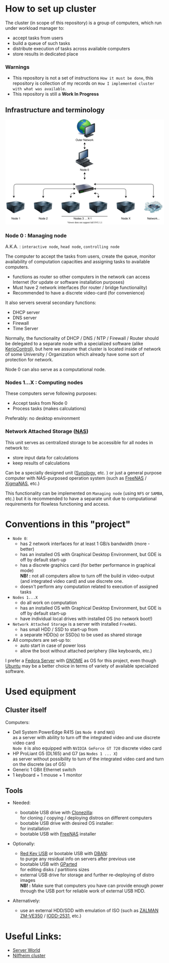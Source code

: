 # How to set up cluster

The cluster (in scope of this repository) is a group of computers, which run under workload manager to:
- accept tasks from users
- build a queue of such tasks
- distribute execution of tasks across available computers
- store results in dedicated place

### Warnings
- This repository is not a set of instructions `How it must be done`, this repository is collection of my records on `How I implemented cluster with what was available`.
- This repository is still a **Work In Progress**

## Infrastructure and terminology

![structure](illustrations/exported/implemented_with_nas.svg)

### Node 0 : Managing node
A.K.A. : `interactive node`, `head node`, `controlling node`

The computer to accept the tasks from users, create the queue, monitor availability of computation capacities and assigning tasks to available computers.

- functions as router so other computers in the network can access Internet (for update or software installation purposes)
- Must have 2 network interfaces (for router / bridge functionality)
- Recommended to have a discrete video-card (for convenience)

It also servers several secondary functions:
- DHCP server
- DNS server
- Firewall
- Time Server

Normally, the functionality of DHCP / DNS / NTP / Firewall / Router should be delegated to a separate node with a specialized software (alike [KerioControl](https://www.gfi.com/products-and-solutions/network-security-solutions/kerio-control)), but here we assume that cluster is located inside of network of some University / Organization which already have some sort of protection for network.

Node 0 can also serve as a computational node.

### Nodes 1...X : Computing nodes

These computers serve following purposes:
- Accept tasks from Node 0
- Process tasks (makes calculations)

Preferably: no desktop environment

### Network Attached Storage ([NAS](https://en.wikipedia.org/wiki/Network-attached_storage))

This unit serves as centralized storage to be accessible for all nodes in network to:
- store input data for calculations
- keep results of calculations

Can be a specially designed unit ([Synology](https://www.synology.com/en-uk), etc. ) or just a general purpose computer with NAS-purposed operation system (such as [FreeNAS](https://www.freenas.org/) / [XigmaNAS](https://www.xigmanas.com/), etc.)

This functionality can be implemented on `Managing node` (using `NFS` or `SAMBA`, etc.) but it is recommended to have a separate unit due to computational requirements for flowless functioning and access.

# Conventions in this "project"
- `Node 0`:
  - has 2 network interfaces for at least 1 GB/s bandwidth (more - better)
  - has an installed OS with Graphical Desktop Environment, but GDE is off by default start-up
  - has a discrete graphics card (for better performance in graphical mode) \
    **NB! :** not all computers allow to turn off the build in video-output (and integrated video card) and use discrete one.
  - doesn't perform any computation related to execution of assigned tasks
- `Nodes 1...X`
  - do all work on computation
  - has an installed OS with Graphical Desktop Environment, but GDE is off by default start-up
  - have individual local drives with installed OS (no network boot!)
- `Network Attached Storage` is a server with installed `FreeNAS`.
  - has small HDD / SSD to start-up from
  - a separate HDD(s) or SSD(s) to be used as shared storage
- All computers are set-up to:
  - auto start in case of power loss
  - allow the boot without attached periphery (like keyboards, etc.)

I prefer a [Fedora Server](https://getfedora.org/en/server/download/) with [GNOME](https://www.gnome.org/) as OS for this project, even though [Ubuntu](https://ubuntu.com/) may be a better choice in terms of variety of available specialized software.

# Used equipment

## Cluster itself
Computers:
- Dell System PowerEdge R415 (as `Node 0` and `NAS`) \
  as a server with ability to turn off the integrated video and use discrete video card\
  `Node 0` is also equipped with `NVIDIA GeForce GT 720` discrete video card
- HP ProLiant G5 (DL165) and G7 (as `Nodes 1 ... X`) \
  as server without possibility to turn of the integrated video card and turn on the discrete (as of G5)
- Generic 1 GBit Ethernet switch
- 1 keyboard + 1 mouse + 1 monitor

## Tools
- Needed:
  - bootable USB drive with [Clonezilla](https://clonezilla.org/downloads.php):\
    for cloning / copying / deploying distros on different computers
  - bootable USB drive with desired OS installer:\
    for installation
  - bootable USB with [FreeNAS](https://www.freenas.org/) installer
- Optionally:
  - [Red Key USB](https://www.kickstarter.com/projects/redkeyusb/redkey-usb-computer-data-wipe-tool-v3) or bootable USB with [DBAN](https://dban.org/):\
    to purge any residual info on servers after previous use
  - bootable USB with [GParted](https://gparted.org/download.php) \
    for editing disks / partitions sizes
  - external USB drive for storage and further re-deploying of distro images \
    **NB! :** Make sure that computers you have can provide enough power through the USB port for reliable work of external USB HDD.

- Alternatively:
  - use an external HDD/SDD with emulation of ISO (such as [ZALMAN ZM-VE350](https://www.zalman.com/US/Product/ProductDetail.do?pageIndex=1&pageSize=10&pageUnit=12&productSeq=914&searchCategory1=86&searchCategory2=89&searchCategory3=-99&searchKey=&searchWord=) / [IODD-2531](http://iodd.kr/wordpress/product/iodd-2531/), etc.)  

# Useful Links:
- [Server World](https://www.server-world.info/en/)
- [Nilfheim cluster](https://wiki.fysik.dtu.dk/niflheim/niflheim)
